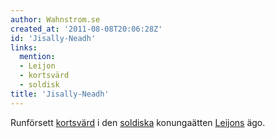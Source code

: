 ```yaml
---
author: Wahnstrom.se
created_at: '2011-08-08T20:06:28Z'
id: 'Jisally-Neadh'
links:
  mention:
  - Leijon
  - kortsvärd
  - soldisk
title: 'Jisally-Neadh'
---
```


Runförsett [kortsvärd] i den [soldiska] konungaätten [Leijons] ägo.

  [kortsvärd]: kortsvärd
  [soldiska]: soldisk
  [Leijons]: Leijon